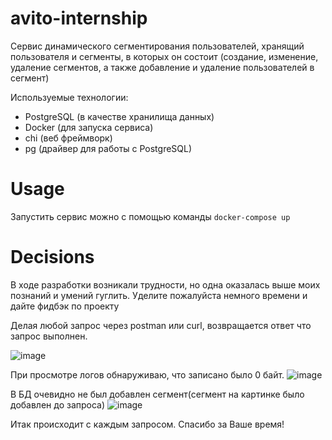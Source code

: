 # avito-internship

Сервис динамического сегментирования пользователей, хранящий пользователя и сегменты, в которых он состоит (создание, изменение, удаление сегментов, а также добавление и удаление пользователей в сегмент)

Используемые технологии:
- PostgreSQL (в качестве хранилища данных)
- Docker (для запуска сервиса)
- chi (веб фреймворк)
- pg (драйвер для работы с PostgreSQL)

# Usage

Запустить сервис можно с помощью команды `docker-compose up`

# Decisions <a name="decisions"></a>

В ходе разработки возникали трудности, но одна оказалась выше моих познаний и умений гуглить. Уделите пожалуйста немного времени и дайте фидбэк по проекту

Делая любой запрос через postman или curl, возвращается ответ что запрос выполнен. 

![image](https://github.com/dertovich/avito-internship/assets/86295099/53512237-ac5b-486c-bfa2-0fcf11d1fff6)

При просмотре логов обнаруживаю, что записано было 0 байт.
![image](https://github.com/dertovich/avito-internship/assets/86295099/4e80782a-8101-4571-ba82-796a421f72a0)

В БД очевидно не был добавлен сегмент(сегмент на картинке было добавлен до запроса)
![image](https://github.com/dertovich/avito-internship/assets/86295099/06e2ace1-f779-47ee-906e-7d800eed492d)

Итак происходит с каждым запросом. 
Спасибо за Ваше время!
